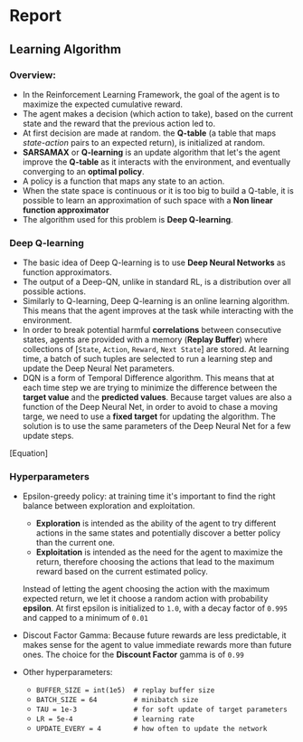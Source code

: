 # Report

## Learning Algorithm

### Overview:
* In the Reinforcement Learning Framework, the goal of the agent is to maximize
the expected cumulative reward.
* The agent makes a decision (which action to take), based on the current state and the
reward that the previous action led to.
* At first decision are made at random. the **Q-table** (a table that maps _state-action_ pairs
to an expected return), is initialized at random.
* **SARSAMAX** or **Q-learning** is an update algorithm that let's the agent improve
the **Q-table** as it interacts with the environment, and eventually converging to
an **optimal policy**.
* A policy is a function that maps any state to an action.
* When the state space is continuous or it is too big to build a Q-table, it is
possible to learn an approximation of such space with a **Non linear function approximator**
* The algorithm used for this problem is **Deep Q-learning**.

### Deep Q-learning
* The basic idea of Deep Q-learning is to use **Deep Neural Networks** as function approximators.
* The output of a Deep-QN, unlike in standard RL, is a distribution over all possible actions.
* Similarly to Q-learning, Deep Q-learning is an online learning algorithm. This
means that the agent improves at the task while interacting with the environment.
* In order to break potential harmful **correlations** between consecutive states, agents are
provided with a memory (**Replay Buffer**) where collections of [`State`, `Action`, `Reward`, `Next State`]
are stored. At learning time, a batch of such tuples are selected to run a learning step
and update the Deep Neural Net parameters.
* DQN is a form of Temporal Difference algorithm. This means that at each time step we are
trying to minimize the difference between the **target value** and the **predicted values**.
Because target values are also a function of the Deep Neural Net, in order to avoid to
chase a moving targe, we need to use a **fixed target** for updating the algorithm.
The solution is to use the same parameters of the Deep Neural Net for a few update steps.

[Equation]

### Hyperparameters
* Epsilon-greedy policy: at training time it's important to find the right balance
between exploration and exploitation. </br>
   * **Exploration** is intended as the ability of the agent to try different actions in
the same states and potentially discover a better policy than the current one. </br>
   * **Exploitation** is intended as the need for the agent to maximize the return, therefore
choosing the actions that lead to the maximum reward based on the current estimated policy.

   Instead of letting the agent choosing the action with the maximum expected return,
   we let it choose a random action with probability **epsilon**.
   At first epsilon is initialized to `1.0`, with a decay factor of `0.995` and capped
   to a minimum of `0.01`

* Discout Factor Gamma: Because future rewards are less predictable, it makes sense
for the agent to value immediate rewards more than future ones.
The choice for the **Discount Factor** gamma is of `0.99`

* Other hyperparameters:
    * `BUFFER_SIZE = int(1e5)  # replay buffer size`
    * `BATCH_SIZE = 64         # minibatch size`
    * `TAU = 1e-3              # for soft update of target parameters`
    * `LR = 5e-4               # learning rate`
    * `UPDATE_EVERY = 4        # how often to update the network`

